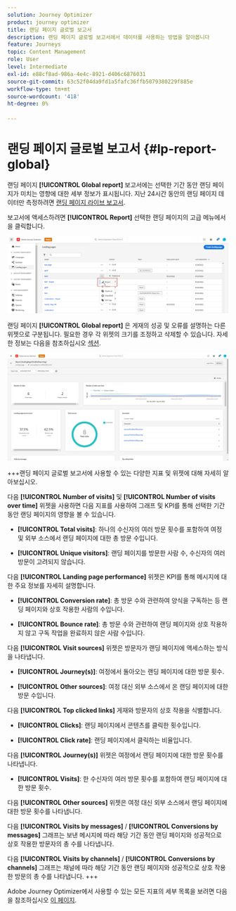 ```yaml
---
solution: Journey Optimizer
product: journey optimizer
title: 랜딩 페이지 글로벌 보고서
description: 랜딩 페이지 글로벌 보고서에서 데이터를 사용하는 방법을 알아봅니다
feature: Journeys
topic: Content Management
role: User
level: Intermediate
exl-id: e88cf8ad-986a-4e4c-8921-d406c6876031
source-git-commit: 63c52f04da9fd1a5fafc36ffb5079380229f885e
workflow-type: tm+mt
source-wordcount: '418'
ht-degree: 0%

---
```


# 랜딩 페이지 글로벌 보고서 {#lp-report-global}

랜딩 페이지 **[!UICONTROL Global report]** 보고서에는 선택한 기간 동안 랜딩 페이지가 미치는 영향에 대한 세부 정보가 표시됩니다. 지난 24시간 동안의 랜딩 페이지 데이터만 측정하려면 [랜딩 페이지 라이브 보고서](lp-report-live.md).

보고서에 액세스하려면 **[!UICONTROL Report]** 선택한 랜딩 페이지의 고급 메뉴에서 을 클릭합니다.

![](assets/landing_page_report.png)

랜딩 페이지 **[!UICONTROL Global report]** 은 게재의 성공 및 오류를 설명하는 다른 위젯으로 구분됩니다. 필요한 경우 각 위젯의 크기를 조정하고 삭제할 수 있습니다. 자세한 정보는 다음을 참조하십시오 [섹션](global-report.md).

![](assets/landing_page_global.png)

+++랜딩 페이지 글로벌 보고서에 사용할 수 있는 다양한 지표 및 위젯에 대해 자세히 알아보십시오.

다음 **[!UICONTROL Number of visits]** 및 **[!UICONTROL Number of visits over time]** 위젯을 사용하면 다음 지표를 사용하여 그래프 및 KPI를 통해 선택한 기간 동안 랜딩 페이지의 영향을 볼 수 있습니다.

* **[!UICONTROL Total visits]**: 하나의 수신자의 여러 방문 횟수를 포함하여 여정 및 외부 소스에서 랜딩 페이지에 대한 총 방문 수입니다.

* **[!UICONTROL Unique visitors]**: 랜딩 페이지를 방문한 사람 수, 수신자의 여러 방문이 고려되지 않습니다.

다음 **[!UICONTROL Landing page performance]** 위젯은 KPI를 통해 메시지에 대한 주요 정보를 자세히 설명합니다.

* **[!UICONTROL Conversion rate]**: 총 방문 수와 관련하여 양식을 구독하는 등 랜딩 페이지와 상호 작용한 사람의 수입니다.

* **[!UICONTROL Bounce rate]**: 총 방문 수와 관련하여 랜딩 페이지와 상호 작용하지 않고 구독 작업을 완료하지 않은 사람 수입니다.

다음 **[!UICONTROL Visit sources]** 위젯은 방문자가 랜딩 페이지에 액세스하는 방식을 나타냅니다.

* **[!UICONTROL Journey(s)]**: 여정에서 돌아오는 랜딩 페이지에 대한 방문 횟수.

* **[!UICONTROL Other sources]**: 여정 대신 외부 소스에서 온 랜딩 페이지에 대한 방문 수입니다.

다음 **[!UICONTROL Top clicked links]** 게재와 방문자의 상호 작용을 식별합니다.

* **[!UICONTROL Clicks]**: 랜딩 페이지에서 콘텐츠를 클릭한 횟수입니다.

* **[!UICONTROL Click rate]**: 랜딩 페이지에서 클릭하는 비율입니다.

다음 **[!UICONTROL Journey(s)]** 위젯은 여정에서 랜딩 페이지에 대한 방문 횟수를 나타냅니다.

* **[!UICONTROL Visits]**: 한 수신자의 여러 방문 횟수를 포함하여 랜딩 페이지에 대한 방문 횟수.

다음 **[!UICONTROL Other sources]** 위젯은 여정 대신 외부 소스에서 랜딩 페이지에 대한 방문 횟수를 나타냅니다.

다음 **[!UICONTROL Visits by messages]** / **[!UICONTROL Conversions by messages]** 그래프는 보낸 메시지에 따라 해당 기간 동안 랜딩 페이지와 성공적으로 상호 작용한 방문자의 총 수를 나타냅니다.

다음 **[!UICONTROL Visits by channels]** / **[!UICONTROL Conversions by channels]** 그래프는 채널에 따라 해당 기간 동안 랜딩 페이지와 성공적으로 상호 작용한 방문의 총 수를 나타냅니다.
+++

Adobe Journey Optimizer에서 사용할 수 있는 모든 지표의 세부 목록을 보려면 다음을 참조하십시오 [이 페이지](global-report.md#list-of-components-global).
